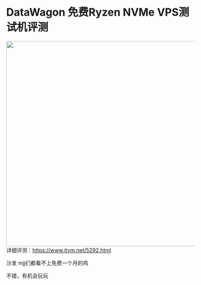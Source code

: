 # DataWagon 免费Ryzen NVMe VPS测试机评测


<img id="aimg_RzHS1" onclick="zoom(this, this.src, 0, 0, 0)" class="zoom" width="593" height="547" src="https://cdn.oldvps.com/wp-content/uploads/2020/11/2020111306400036.png" border="0" alt="" /><br />
详细评测：https://www.itvm.net/5292.html

沙发 mjj们都看不上免费一个月的鸡 <img src="static/image/smiley/default/lol.gif" smilieid="12" border="0" alt="" />

不错，有机会玩玩
